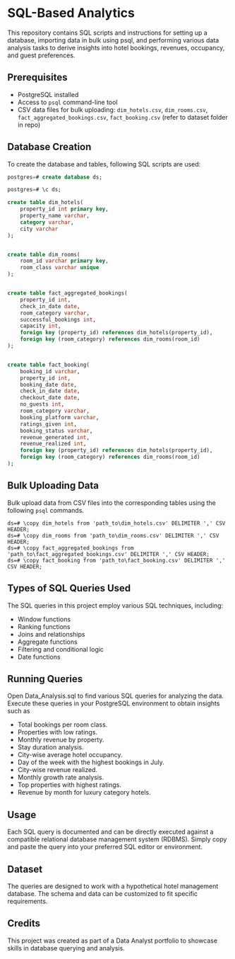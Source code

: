 # SQL-Based Analytics 
This repository contains SQL scripts and instructions for setting up a database, importing data in bulk using psql, and performing various data analysis tasks to derive insights into hotel bookings, revenues, occupancy, and guest preferences.

## Prerequisites

- PostgreSQL installed
- Access to `psql` command-line tool
- CSV data files for bulk uploading: `dim_hotels.csv`, `dim_rooms.csv`, `fact_aggregated_bookings.csv`, `fact_booking.csv` (refer to dataset folder in repo)


## Database Creation

To create the database and tables, following SQL scripts are used:

```sql
postgres=# create database ds;

postgres=# \c ds;

create table dim_hotels(
    property_id int primary key,
    property_name varchar,
    category varchar,
    city varchar
);


create table dim_rooms(
    room_id varchar primary key,
    room_class varchar unique
);


create table fact_aggregated_bookings(
    property_id int,
    check_in_date date,
    room_category varchar,
    successful_bookings int,
    capacity int,
    foreign key (property_id) references dim_hotels(property_id),
    foreign key (room_category) references dim_rooms(room_id)
);


create table fact_booking(
    booking_id varchar,
    property_id int,
    booking_date date,
    check_in_date date,
    checkout_date date,
    no_guests int,
    room_category varchar,
    booking_platform varchar,
    ratings_given int,
    booking_status varchar,
    revenue_generated int,
    revenue_realized int,
    foreign key (property_id) references dim_hotels(property_id),
    foreign key (room_category) references dim_rooms(room_id)
);
```

## Bulk Uploading Data

Bulk upload data from CSV files into the corresponding tables using the following `psql` commands.

```
ds=# \copy dim_hotels from 'path_to\dim_hotels.csv' DELIMITER ',' CSV HEADER;
ds=# \copy dim_rooms from 'path_to\dim_rooms.csv' DELIMITER ',' CSV HEADER;
ds=# \copy fact_aggregated_bookings from 'path_to\fact_aggregated_bookings.csv' DELIMITER ',' CSV HEADER;
ds=# \copy fact_booking from 'path_to\fact_booking.csv' DELIMITER ',' CSV HEADER;
```


## Types of SQL Queries Used
The SQL queries in this project employ various SQL techniques, including:

* Window functions
* Ranking functions
* Joins and relationships
* Aggregate functions
* Filtering and conditional logic
* Date functions


## Running Queries
Open Data_Analysis.sql to find various SQL queries for analyzing the data. Execute these queries in your PostgreSQL environment to obtain insights such as

* Total bookings per room class.
* Properties with low ratings.
* Monthly revenue by property.
* Stay duration analysis.
* City-wise average hotel occupancy.
* Day of the week with the highest bookings in July.
* City-wise revenue realized.
* Monthly growth rate analysis.
* Top properties with highest ratings.
* Revenue by month for luxury category hotels.


## Usage
Each SQL query is documented and can be directly executed against a compatible relational database management system (RDBMS). Simply copy and paste the query into your preferred SQL editor or environment.

## Dataset
The queries are designed to work with a hypothetical hotel management database. The schema and data can be customized to fit specific requirements.

## Credits
This project was created as part of a Data Analyst portfolio to showcase skills in database querying and analysis.

